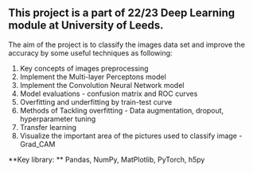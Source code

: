 ## This project is a part of 22/23 Deep Learning module at University of Leeds.

The aim of the project is to classify the images data set and improve the accuracy by some useful techniques as following:

1. Key concepts of images preprocessing
2. Implement the Multi-layer Perceptons model
3. Implement the Convolution Neural Network model
4. Model evaluations - confusion matrix and ROC curves
5. Overfitting and underfitting by train-test curve
6. Methods of Tackling overfitting - Data augmentation, dropout, hyperparameter tuning
7. Transfer learning
8. Visualize the important area of the pictures used to classify image - Grad_CAM

**Key library: ** Pandas, NumPy, MatPlotlib, PyTorch, h5py
